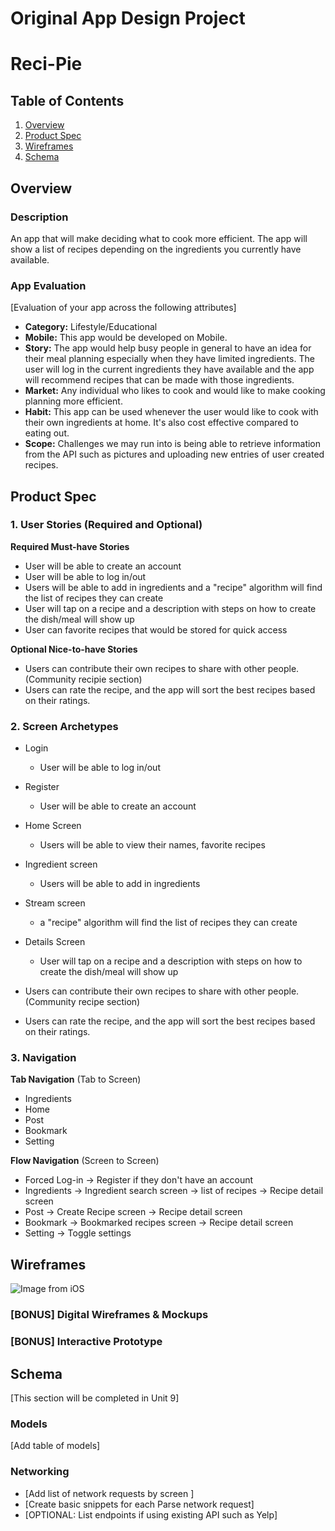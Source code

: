 Original App Design Project
===

# Reci-Pie

## Table of Contents
1. [Overview](#Overview)
1. [Product Spec](#Product-Spec)
1. [Wireframes](#Wireframes)
2. [Schema](#Schema)

## Overview

### Description
An app that will make deciding what to cook more efficient. The app will show a list of recipes depending on the ingredients you currently have available.

### App Evaluation
[Evaluation of your app across the following attributes]
- **Category:** Lifestyle/Educational
- **Mobile:** This app would be developed on Mobile. 
- **Story:**  The app would help busy people in general to have an idea for their meal planning especially when they have limited ingredients. The user will log in the current ingredients they have available and the app will recommend recipes that can be made with those ingredients. 
- **Market:** Any individual who likes to cook and would like to make cooking planning more efficient.
- **Habit:** This app can be used whenever the user would like to cook with their own ingredients at home. It's also cost effective compared to eating out.
- **Scope:** Challenges we may run into is being able to retrieve information from the API such as pictures and uploading new entries of user created recipes.

## Product Spec

### 1. User Stories (Required and Optional)

**Required Must-have Stories**

* User will be able to create an account 
* User will be able to log in/out
* Users will be able to add in ingredients and a "recipe" algorithm will find the list of recipes they can create
* User will tap on a recipe and a description with steps on how to create the dish/meal will show up
* User can favorite recipes that would be stored for quick access


**Optional Nice-to-have Stories**

* Users can contribute their own recipes to share with other people. (Community recipie section)
* Users can rate the recipe, and the app will sort the best recipes based on their ratings.

### 2. Screen Archetypes

* Login
   *  User will be able to log in/out
* Register 
    * User will be able to create an account 
    
* Home Screen
    * Users will be able to view their names, favorite recipes
* Ingredient screen
    *  Users will be able to add in ingredients
* Stream screen 
    *  a "recipe" algorithm will find the list of recipes they can create
* Details Screen
    * User will tap on a recipe and a description with steps on how to create the dish/meal will show up

* Users can contribute their own recipes to share with other people. (Community recipe section)
* Users can rate the recipe, and the app will sort the best recipes based on their ratings.

### 3. Navigation

**Tab Navigation** (Tab to Screen)

* Ingredients
* Home
* Post
* Bookmark
* Setting

**Flow Navigation** (Screen to Screen)

* Forced Log-in -> Register if they don't have an account
* Ingredients -> Ingredient search screen -> list of recipes -> Recipe detail screen
* Post -> Create Recipe screen -> Recipe detail screen
* Bookmark -> Bookmarked recipes screen -> Recipe detail screen
* Setting -> Toggle settings

## Wireframes

![Image from iOS](https://user-images.githubusercontent.com/44296149/157303930-ee4b5ca2-6eaf-45c3-b49b-6dd011945f8a.jpg)



### [BONUS] Digital Wireframes & Mockups


### [BONUS] Interactive Prototype

## Schema 
[This section will be completed in Unit 9]
### Models
[Add table of models]
### Networking
- [Add list of network requests by screen ]
- [Create basic snippets for each Parse network request]
- [OPTIONAL: List endpoints if using existing API such as Yelp]
